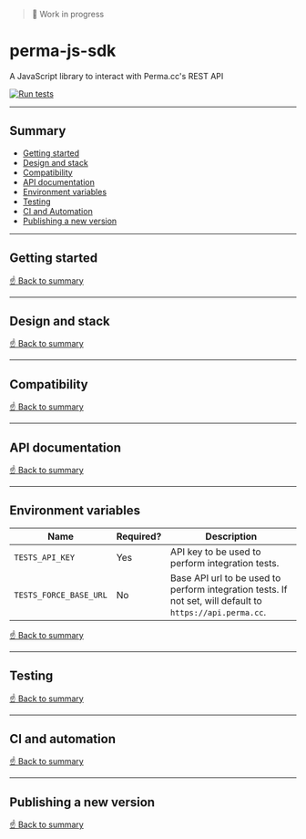> 🚧 Work in progress

# perma-js-sdk
A JavaScript library to interact with Perma.cc's REST API

[![Run tests](https://github.com/harvard-lil/perma-js-sdk/actions/workflows/run-tests.yml/badge.svg?branch=develop)](https://github.com/harvard-lil/perma-js-sdk/actions/workflows/run-tests.yml)

---

## Summary

- [Getting started](#getting-started)
- [Design and stack](#design-and-tech-stack)
- [Compatibility](#compatibility)
- [API documentation](#api-documentation)
- [Environment variables](#environment-variables)
- [Testing](#testing)
- [CI and Automation](#ci-and-automation)
- [Publishing a new version](#publishing-a-new-version)

---

## Getting started

[☝️ Back to summary](#summary)

---

## Design and stack

[☝️ Back to summary](#summary)

---

## Compatibility

[☝️ Back to summary](#summary)

---

## API documentation

[☝️ Back to summary](#summary)

---

## Environment variables

| Name | Required? | Description |
| --- | --- | --- |
| `TESTS_API_KEY` | Yes | API key to be used to perform integration tests. |
| `TESTS_FORCE_BASE_URL` | No | Base API url to be used to perform integration tests. If not set, will default to `https://api.perma.cc`. |  

[☝️ Back to summary](#summary)

---

## Testing

[☝️ Back to summary](#summary)

---

## CI and automation

[☝️ Back to summary](#summary)

---

## Publishing a new version

[☝️ Back to summary](#summary)
